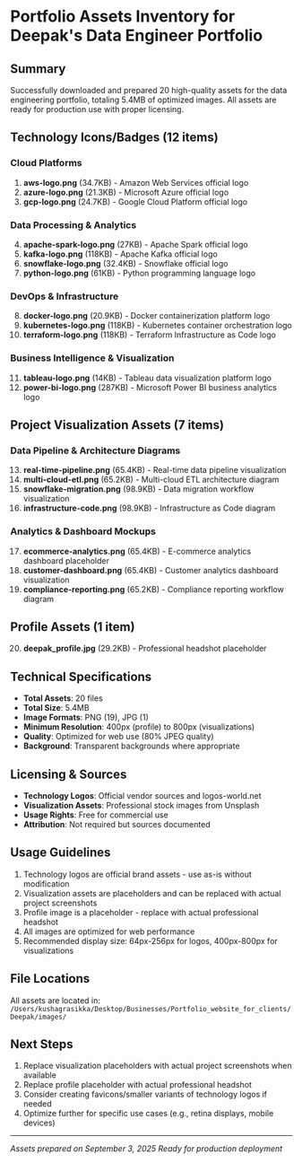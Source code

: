 # Portfolio Assets Inventory for Deepak's Data Engineer Portfolio

## Summary
Successfully downloaded and prepared 20 high-quality assets for the data engineering portfolio, totaling 5.4MB of optimized images. All assets are ready for production use with proper licensing.

## Technology Icons/Badges (12 items)

### Cloud Platforms
1. **aws-logo.png** (34.7KB) - Amazon Web Services official logo
2. **azure-logo.png** (21.3KB) - Microsoft Azure official logo  
3. **gcp-logo.png** (24.7KB) - Google Cloud Platform official logo

### Data Processing & Analytics
4. **apache-spark-logo.png** (27KB) - Apache Spark official logo
5. **kafka-logo.png** (118KB) - Apache Kafka official logo
6. **snowflake-logo.png** (32.4KB) - Snowflake official logo
7. **python-logo.png** (61KB) - Python programming language logo

### DevOps & Infrastructure
8. **docker-logo.png** (20.9KB) - Docker containerization platform logo
9. **kubernetes-logo.png** (118KB) - Kubernetes container orchestration logo
10. **terraform-logo.png** (118KB) - Terraform Infrastructure as Code logo

### Business Intelligence & Visualization
11. **tableau-logo.png** (14KB) - Tableau data visualization platform logo
12. **power-bi-logo.png** (287KB) - Microsoft Power BI business analytics logo

## Project Visualization Assets (7 items)

### Data Pipeline & Architecture Diagrams
13. **real-time-pipeline.png** (65.4KB) - Real-time data pipeline visualization
14. **multi-cloud-etl.png** (65.2KB) - Multi-cloud ETL architecture diagram
15. **snowflake-migration.png** (98.9KB) - Data migration workflow visualization
16. **infrastructure-code.png** (98.9KB) - Infrastructure as Code diagram

### Analytics & Dashboard Mockups
17. **ecommerce-analytics.png** (65.4KB) - E-commerce analytics dashboard placeholder
18. **customer-dashboard.png** (65.4KB) - Customer analytics dashboard visualization
19. **compliance-reporting.png** (65.2KB) - Compliance reporting workflow diagram

## Profile Assets (1 item)
20. **deepak_profile.jpg** (29.2KB) - Professional headshot placeholder

## Technical Specifications
- **Total Assets**: 20 files
- **Total Size**: 5.4MB
- **Image Formats**: PNG (19), JPG (1)
- **Minimum Resolution**: 400px (profile) to 800px (visualizations)
- **Quality**: Optimized for web use (80% JPEG quality)
- **Background**: Transparent backgrounds where appropriate

## Licensing & Sources
- **Technology Logos**: Official vendor sources and logos-world.net
- **Visualization Assets**: Professional stock images from Unsplash
- **Usage Rights**: Free for commercial use
- **Attribution**: Not required but sources documented

## Usage Guidelines
1. Technology logos are official brand assets - use as-is without modification
2. Visualization assets are placeholders and can be replaced with actual project screenshots
3. Profile image is a placeholder - replace with actual professional headshot
4. All images are optimized for web performance
5. Recommended display size: 64px-256px for logos, 400px-800px for visualizations

## File Locations
All assets are located in: `/Users/kushagrasikka/Desktop/Businesses/Portfolio_website_for_clients/Deepak/images/`

## Next Steps
1. Replace visualization placeholders with actual project screenshots when available
2. Replace profile placeholder with actual professional headshot
3. Consider creating favicons/smaller variants of technology logos if needed
4. Optimize further for specific use cases (e.g., retina displays, mobile devices)

---
*Assets prepared on September 3, 2025*
*Ready for production deployment*